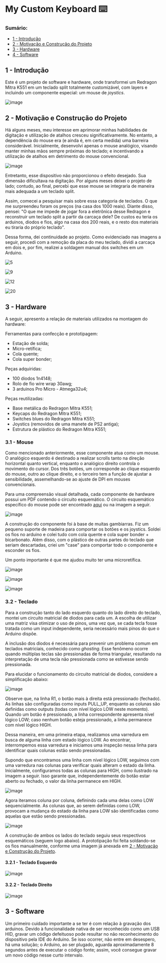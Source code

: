 # My Custom Keyboard ⌨️

### Sumário:
- [1 - Introdução](#1---introdução)
- [2 - Motivação e Construção do Projeto](#2---motivação-e-construção-do-projeto)
- [3 - Hardware](#3---hardware)
- [4 - Software](#4---software)

## 1 - Introdução

Este é um projeto de software e hardware, onde transformei um Redragon Mitra K551 em um teclado split totalmente customizável, com layers e incluindo um componente especial: um mouse de _joystics_.

![image](https://github.com/PauloIVM/my-custom-keyboard/assets/59659732/e9e20eb4-6c2c-4bad-bd4b-35b1f91c0921)

## 2 - Motivação e Construção do Projeto

Há alguns meses, meu interesse em aprimorar minhas habilidades de digitação e utilização de atalhos cresceu significativamente. No entanto, a dependência do mouse era (e ainda é, em certa medida) uma barreira considerável. Inicialmente, desenvolvi apenas o mouse analógico, visando manter minhas mãos sempre próximas do teclado; e incentivando a utilização de atalhos em detrimento do mouse convencional.

![image](https://github.com/PauloIVM/my-custom-keyboard/assets/59659732/aee006d4-4c1e-4a40-a4d0-c1c7c63bddaf)

Entretanto, esse dispositivo não proporcionou o efeito desejado. Sua dimensão dificultava na digitação. Por alguns meses deixei o projeto de lado; contudo, ao final, percebi que esse mouse se integraria de maneira mais adequada a um teclado split.

Assim, comecei a pesquisar mais sobre essa categoria de teclados. O que me surpreendeu foram os preços (na casa dos 1000 reais). Diante disso, pensei: "O que me impede de jogar fora a eletrônica desse Redragon e reconstruir um teclado split a partir da carcaça dele? De custos eu teria os arduinos, diodos e fios, algo na casa dos 200 reais, e o resto dos materiais eu tiraria do próprio teclado".

Dessa forma, dei continuidade ao projeto. Como evidenciado nas imagens a seguir, procedi com a remoção da placa do meu teclado, dividi a carcaça em dois e, por fim, realizei a soldagem manual dos switches em um Arduino.

![5](https://github.com/PauloIVM/my-custom-keyboard/assets/59659732/0fd848ed-57b7-4765-a498-79e50013f8d8)

![9](https://github.com/PauloIVM/my-custom-keyboard/assets/59659732/9fd293bc-f831-409d-8edb-e9a7e9b35a38)

![12](https://github.com/PauloIVM/my-custom-keyboard/assets/59659732/8dfde9fe-4ff4-49ca-bdb3-31ee560ed2f3)

![20](https://github.com/PauloIVM/my-custom-keyboard/assets/59659732/c3cea75e-0690-45f5-bbdb-cb2691cca659)

## 3 - Hardware

A seguir, apresento a relação de materiais utilizados na montagem do hardware:

Ferramentas para confecção e prototipagem:
- Estação de solda;
- Micro-retífica;
- Cola quente;
- Cola super bonder;

Peças adquiridas:
- 100 diodos 1n4148;
- Rolo de fio wire wrap 30awg;
- 3 arduinos Pro Micro - Atmega32u4;

Peças reutilizadas:
- Base metálica do Redragon Mitra K551;
- Keycaps do Redragon Mitra K551;
- Switches blues do Redragon Mitra K551;
- Joystics (removidos de uma manete de PS2 antiga);
- Estrutura de plástico do Redragon Mitra K551;

### 3.1 - Mouse


Como mencionado anteriormente, esse componente atua como um mouse. O analógico esquerdo é destinado a realizar scrolls tanto na direção horizontal quanto vertical, enquanto o analógico direito controla o movimento do cursor. Dos três botões, um corresponde ao clique esquerdo do mouse, outro ao clique direito, e o terceiro tem a função de ajustar a sensibilidade, assemelhando-se ao ajuste de DPI em mouses convencionais.

Para uma compreensão visual detalhada, cada componente de hardware possui um PDF contendo o circuito esquemático. O circuito esquemático específico do mouse pode ser encontrado [aqui](https://github.com/PauloIVM/my-custom-keyboard/blob/master/components/mouse/schematic.pdf) ou na imagem a seguir.

![image](https://github.com/PauloIVM/my-custom-keyboard/assets/59659732/32c7e92b-7c6c-4cf5-81fb-abe280bd29d5)

A construção do componente foi à base de muitas gambiarras. Fiz um pequeno suporte de madeira para comportar os botões e os joystics. Soldei os fios no arduino e colei tudo com cola quente e cola super bonder + bicarbonato. Além disso, com o plástico de outras partes do teclado que seriam descartadas, criei um "case" para comportar todo o componente e esconder os fios.

Um ponto importante é que me ajudou muito ter uma microretífica.

![image](https://github.com/PauloIVM/my-custom-keyboard/assets/59659732/ba36725c-196f-4b5b-ae77-f2a70d3f7711)

![image](https://github.com/PauloIVM/my-custom-keyboard/assets/59659732/8ea4626b-1666-4587-9f3c-a52034dbadba)

![image](https://github.com/PauloIVM/my-custom-keyboard/assets/59659732/0f9629cb-4dca-4c3a-8606-24b883370142)

### 3.2 - Teclado

Para a construção tanto do lado esquerdo quanto do lado direito do teclado, montei um circuito matricial de diodos para cada um. A escolha de utilizar uma matriz visa otimizar o uso de pinos, uma vez que, se cada tecla fosse tratada como um input independente, seria necessário mais pinos do que o Arduino dispõe.

A inclusão dos diodos é necessária para prevenir um problema comum em teclados matriciais, conhecido como _ghosting_. Esse fenômeno ocorre quando múltiplas teclas são pressionadas de forma triangular, resultando na interpretação de uma tecla não pressionada como se estivesse sendo pressionada.

Para elucidar o funcionamento do circuito matricial de diodos, considere a simplificação abaixo:

![image](https://github.com/PauloIVM/my-custom-keyboard/assets/59659732/32c253bc-aadf-4dfe-8333-4b0b2693ed7d)


Observe que, na linha R1, o botão mais à direita está pressionado (fechado). As linhas são configuradas como inputs PULL_UP, enquanto as colunas são definidas como outputs (todas com nível lógico LOW neste momento). Quando um botão é pressionado, a linha correspondente apresenta nível lógico LOW; caso nenhum botão esteja pressionado, a linha permanece com nível lógico HIGH.

Dessa maneira, em uma primeira etapa, realizamos uma varredura em busca de alguma linha com estado lógico LOW. Ao encontrar, interrompemos essa varredura e iniciamos uma inspeção nessa linha para identificar quais colunas estão sendo pressionadas.

Supondo que encontramos uma linha com nível lógico LOW, seguimos com uma varredura nas colunas para verificar quais alteram o estado da linha. Inicialmente, configuramos todas as colunas para HIGH, como ilustrado na imagem a seguir. Isso garante que, independentemente do botão estar aberto ou fechado, o valor da linha permanece em HIGH.

![image](https://github.com/PauloIVM/my-custom-keyboard/assets/59659732/dbd4582f-3a57-474d-a48c-b180a10238ba)

Agora iteramos coluna por coluna, definindo cada uma delas como LOW sequencialmente. As colunas que, ao serem definidas como LOW, provocam a mudança do estado da linha para LOW são identificadas como aquelas que estão sendo pressionadas.

![image](https://github.com/PauloIVM/my-custom-keyboard/assets/59659732/a9aa27f3-0733-4571-9610-cbce00f3d56e)

A construção de ambos os lados do teclado seguiu seus respectivos esquemáticos (seguem logo abaixo). A prototipação foi feita soldando-se os fios manualmente, conforme uma imagem já anexada em [2 - Motivação e Construção do Projeto](#2---motivação-e-construção-do-projeto).

#### 3.2.1 - Teclado Esquerdo

![image](https://github.com/PauloIVM/my-custom-keyboard/assets/59659732/c116f7cd-754f-46b1-9c5a-7c60562bea03)

#### 3.2.2 - Teclado Direito

![image](https://github.com/PauloIVM/my-custom-keyboard/assets/59659732/4b28bf3e-3866-454b-8ad3-f744b0947da3)

## 3 - Software

Um primeiro cuidado importante a se ter é com relação à gravação dos arduinos. Devido à funcionalidade nativa de ser reconhecido como um USB HID, gravar um código defeituoso pode resultar no não reconhecimento do dispositivo pela IDE do Arduino. Se isso ocorrer, não entre em desespero, há uma solução; o Arduino, ao ser plugado, aguarda aproximadamente 8 segundos antes de executar o código fonte; assim, você consegue gravar um novo código nesse curto intervalo.
